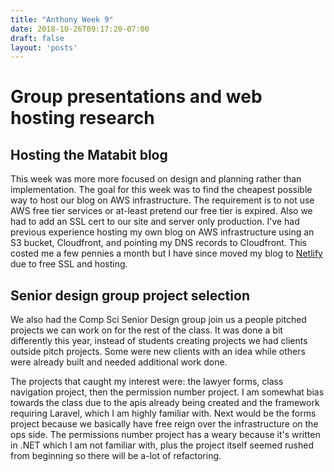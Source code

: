 ```yaml
---
title: "Anthony Week 9"
date: 2018-10-26T09:17:20-07:00
draft: false
layout: 'posts'
---
```

# Group presentations and web hosting research

## Hosting the Matabit blog
This week was more more focused on design and planning rather than implementation. The goal for this week was to find the cheapest possible way to host our blog on AWS infrastructure. The requirement is to not use AWS free tier services or at-least pretend our free tier is expired. Also we had to add an SSL cert to our site and server only production. I've had previous experience hosting my own blog on AWS infrastructure using an S3 bucket, Cloudfront, and pointing my DNS records to Cloudfront. This costed me a few pennies a month but I have since moved my blog to [Netlify](https://www.netlify.com/) due to free SSL and hosting. 

## Senior design group project selection
We also had the Comp Sci Senior Design group join us a people pitched projects we can work on for the rest of the class. It was done a bit differently this year, instead of students creating projects we had clients outside pitch projects. Some were new clients with an idea while others were already built and needed additional work done. 

The projects that caught my interest were: the lawyer forms, class navigation project, then the permission number project. I am somewhat bias towards the class due to the apis already being created and the framework requiring Laravel, which I am highly familiar with. Next would be the forms project because we basically have free reign over the infrastructure on the ops side. The permissions number project has a weary because it's written in .NET which I am not familiar with, plus the project itself seemed rushed from beginning so there will be a-lot of refactoring. 

